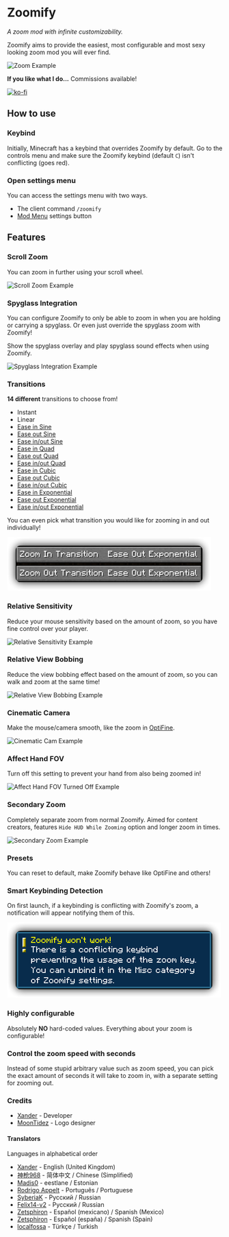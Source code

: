 # Zoomify
*A zoom mod with infinite customizability.*

Zoomify aims to provide the easiest, most configurable and most sexy looking zoom mod you will ever find.

![Zoom Example](https://raw.githubusercontent.com/isXander/Zoomify/1.19/screenshots/zoom-example.gif)

**If you like what I do...** Commissions available!

[![ko-fi](https://ko-fi.com/img/githubbutton_sm.svg)](https://ko-fi.com/X8X0DB1KQ)

## How to use
### Keybind
Initially, Minecraft has a keybind that overrides Zoomify by default.
Go to the controls menu and make sure the Zoomify keybind (default `C`)
isn't conflicting (goes red).

### Open settings menu
You can access the settings menu with two ways.

- The client command `/zoomify`
- [Mod Menu](https://modrinth.com/mod/modmenu) settings button

## Features
### Scroll Zoom
You can zoom in further using your scroll wheel.

![Scroll Zoom Example](https://raw.githubusercontent.com/isXander/Zoomify/1.19/screenshots/scroll-zoom-example.gif)

### Spyglass Integration
You can configure Zoomify to only be able to zoom in when you are holding or carrying a spyglass.
Or even just override the spyglass zoom with Zoomify!

Show the spyglass overlay and play spyglass sound effects when using Zoomify.

![Spyglass Integration Example](https://raw.githubusercontent.com/isXander/Zoomify/1.19/screenshots/spyglass-integration-example.gif)

### Transitions
**14 different** transitions to choose from!

- Instant
- Linear
- [Ease in Sine](https://easings.net/#easeInSine)
- [Ease out Sine](https://easings.net/#easeOutSine)
- [Ease in/out Sine](https://easings.net/#easeInOutSine)
- [Ease in Quad](https://easings.net/#easeInQuad)
- [Ease out Quad](https://easings.net/#easeOutQuad)
- [Ease in/out Quad](https://easings.net/#easeInOutQuad)
- [Ease in Cubic](https://easings.net/#easeInCubic)
- [Ease out Cubic](https://easings.net/#easeOutCubic)
- [Ease in/out Cubic](https://easings.net/#easeInOutCubic)
- [Ease in Exponential](https://easings.net/#easeInExp)
- [Ease out Exponential](https://easings.net/#easeOutExp)
- [Ease in/out Exponential](https://easings.net/#easeInOutExp)

You can even pick what transition you would like for zooming in and out individually!

![Individual Transition Config](https://raw.githubusercontent.com/isXander/Zoomify/1.19/screenshots/individual-transition.png)

### Relative Sensitivity
Reduce your mouse sensitivity based on the amount of zoom,
so you have fine control over your player.

![Relative Sensitivity Example](https://raw.githubusercontent.com/isXander/Zoomify/1.19/screenshots/relative-sensitivity-example.gif)

### Relative View Bobbing
Reduce the view bobbing effect based on the amount of zoom,
so you can walk and zoom at the same time!

![Relative View Bobbing Example](https://raw.githubusercontent.com/isXander/Zoomify/1.19/screenshots/relative-view-bobbing-example.gif)

### Cinematic Camera
Make the mouse/camera smooth, like the zoom in [OptiFine](https://www.optifine.net).

![Cinematic Cam Example](https://raw.githubusercontent.com/isXander/Zoomify/1.19/screenshots/cinematic-cam-example.gif)

### Affect Hand FOV
Turn off this setting to prevent your hand from also being zoomed in!

![Affect Hand FOV Turned Off Example](https://raw.githubusercontent.com/isXander/Zoomify/1.19/screenshots/affect-hand-fov-disabled-example.gif)

### Secondary Zoom

Completely separate zoom from normal Zoomify.
Aimed for content creators, features `Hide HUD While Zooming` option and longer zoom in times.

![Secondary Zoom Example](https://raw.githubusercontent.com/isXander/Zoomify/1.19/screenshots/secondary-zoom.gif)

### Presets

You can reset to default, make Zoomify behave like OptiFine and others!

### Smart Keybinding Detection

On first launch, if a keybinding is conflicting with Zoomify's zoom, a notification will appear notifying them of this.

![Keybinding Conflict Detection](https://raw.githubusercontent.com/isXander/Zoomify/1.19/screenshots/keybind-conflict-detection.png)

### Highly configurable
Absolutely **NO** hard-coded values. Everything about your zoom is configurable!

### Control the zoom speed with seconds
Instead of some stupid arbitrary value such as zoom speed, you can pick
the exact amount of seconds it will take to zoom in, with a separate setting for zooming out.

### Credits
- [Xander](https://github.com/isXander) - Developer
- [MoonTidez](https://github.com/MoonTidez) - Logo designer

#### Translators
Languages in alphabetical order

- [Xander](https://github.com/isXander) - English (United Kingdom)
- [神枪968](https://github.com/GodGun968) - 简体中文 / Chinese (Simplified)
- [Madis0](https://github.com/Madis0) - eestlane / Estonian
- [Rodrigo Appelt](https://github.com/Agentew04) - Português / Portuguese
- [SyberiaK](https://github.com/SyberiaK) - Русский / Russian
- [Felix14-v2](https://github.com/Felix14-v2) - Русский / Russian
- [Zetsphiron](https://github.com/Zetsphiron) - Español (mexicano) / Spanish (Mexico)
- [Zetsphiron](https://github.com/Zetsphiron) - Español (españa) / Spanish (Spain)
- [localfossa](https://github.com/localfossa) - Türkçe / Turkish
